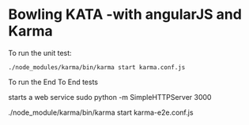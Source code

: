 Bowling KATA -with angularJS and Karma
=======================================


To run the unit test:

    ./node_modules/karma/bin/karma start karma.conf.js


To run the End To End tests
    
   starts a web service 
   sudo python -m SimpleHTTPServer 3000

   ./node_module/karma/bin/karma start karma-e2e.conf.js



